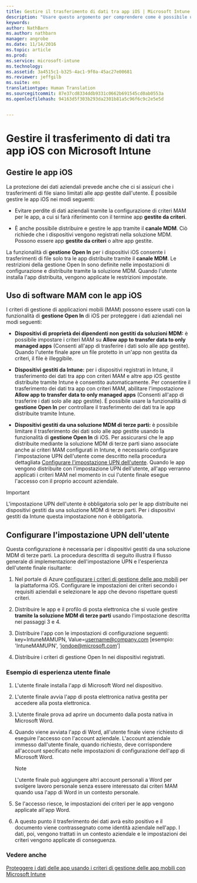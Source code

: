 ```yaml
---
title: Gestire il trasferimento di dati tra app iOS | Microsoft Intune
description: "Usare questo argomento per comprendere come è possibile usare la funzionalità Apri in di iOS e i criteri di gestione delle app mobili per gestire i trasferimenti di dati tra le app."
keywords: 
author: NathBarn
ms.author: nathbarn
manager: angrobe
ms.date: 11/14/2016
ms.topic: article
ms.prod: 
ms.service: microsoft-intune
ms.technology: 
ms.assetid: 3a4515c1-b325-4ac1-9f0a-45ac27e00681
ms.reviewer: jeffgilb
ms.suite: ems
translationtype: Human Translation
ms.sourcegitcommit: 87e37cd8334ddb9331c0662b691545cd0ab0553a
ms.openlocfilehash: 94163d5f303b293da2301b81a5c96f6c9c2e5e5d


---
```


# <a name="manage-data-transfer-between-ios-apps-with-microsoft-intune"></a>Gestire il trasferimento di dati tra app iOS con Microsoft Intune
## <a name="manage-ios-apps"></a>Gestire le app iOS
La protezione dei dati aziendali prevede anche che ci si assicuri che i trasferimenti di file siano limitati alle app gestite dall'utente.  È possibile gestire le app iOS nei modi seguenti:

-   Evitare perdite di dati aziendali tramite la configurazione di criteri MAM per le app, a cui si farà riferimento con il termine app **gestite da criteri**.

-   È anche possibile distribuire e gestire le app tramite il **canale MDM**.  Ciò richiede che i dispositivi vengono registrati nella soluzione MDM. Possono essere app **gestite da criteri** o altre app gestite.

La funzionalità di **gestione Open In** per i dispositivi iOS consente i trasferimenti di file solo tra le app distribuite tramite il **canale MDM**. Le restrizioni della gestione Open In sono definite nelle impostazioni di configurazione e distribuite tramite la soluzione MDM.  Quando l'utente installa l'app distribuita, vengono applicate le restrizioni impostate.
##  <a name="using-mam-with-ios-apps"></a>Uso di software MAM con le app iOS
I criteri di gestione di applicazioni mobili (MAM) possono essere usati con la funzionalità di **gestione Open In** di iOS per proteggere i dati aziendali nei modi seguenti:

-   **Dispositivi di proprietà dei dipendenti non gestiti da soluzioni MDM:** è possibile impostare i criteri MAM su **Allow app to transfer data to only managed apps** (Consenti all'app di trasferire i dati solo alle app gestite). Quando l'utente finale apre un file protetto in un'app non gestita da criteri, il file è illeggibile.

-   **Dispositivi gestiti da Intune:** per i dispositivi registrati in Intune, il trasferimento dei dati tra app con criteri MAM e altre app iOS gestite distribuite tramite Intune è consentito automaticamente. Per consentire il trasferimento dei dati tra app con criteri MAM, abilitare l'impostazione **Allow app to transfer data to only managed apps** (Consenti all'app di trasferire i dati solo alle app gestite). È possibile usare la funzionalità di **gestione Open In** per controllare il trasferimento dei dati tra le app distribuite tramite Intune.   

-   **Dispositivi gestiti da una soluzione MDM di terze parti:** è possibile limitare il trasferimento dei dati solo alle app gestite usando la funzionalità di **gestione Open In** di iOS.
Per assicurarsi che le app distribuite mediante la soluzione MDM di terze parti siano associate anche ai criteri MAM configurati in Intune, è necessario configurare l'impostazione UPN dell'utente come descritto nella procedura dettagliata [Configurare l'impostazione UPN dell'utente](#configure-user-upn-setting).  Quando le app vengono distribuite con l'impostazione UPN dell'utente, all'app verranno applicati i criteri MAM nel momento in cui l'utente finale esegue l'accesso con il proprio account aziendale.

> [!IMPORTANT]
> L'impostazione UPN dell'utente è obbligatoria solo per le app distribuite nei dispositivi gestiti da una soluzione MDM di terze parti.  Per i dispositivi gestiti da Intune questa impostazione non è obbligatoria.

## <a name="configure-user-upn-setting"></a>Configurare l'impostazione UPN dell'utente
Questa configurazione è necessaria per i dispositivi gestiti da una soluzione MDM di terze parti. La procedura descritta di seguito illustra il flusso generale di implementazione dell'impostazione UPN e l'esperienza dell'utente finale risultante:


1.  Nel portale di Azure [configurare i criteri di gestione delle app mobili](create-and-deploy-mobile-app-management-policies-with-microsoft-intune.md) per la piattaforma iOS. Configurare le impostazioni dei criteri secondo i requisiti aziendali e selezionare le app che devono rispettare questi criteri.

2.  Distribuire le app e il profilo di posta elettronica che si vuole gestire **tramite la soluzione MDM di terze parti** usando l'impostazione descritta nei passaggi 3 e 4.

3.  Distribuire l'app con le impostazioni di configurazione seguenti: key=IntuneMAMUPN, Value=<username@company.com> [esempio: 'IntuneMAMUPN', ‘jondoe@microsoft.com’]

4.  Distribuire i criteri di gestione Open In nei dispositivi registrati.

### <a name="example-end-user-experience"></a>Esempio di esperienza utente finale

1.  L'utente finale installa l'app di Microsoft Word nel dispositivo.

2.  L'utente finale avvia l'app di posta elettronica nativa gestita per accedere alla posta elettronica.

3.  L'utente finale prova ad aprire un documento dalla posta nativa in Microsoft Word.

4.  Quando viene avviata l'app di Word, all'utente finale viene richiesto di eseguire l'accesso con l'account aziendale.  L'account aziendale immesso dall'utente finale, quando richiesto, deve corrispondere all'account specificato nelle impostazioni di configurazione dell'app di Microsoft Word.

    > [!NOTE]
    > L'utente finale può aggiungere altri account personali a Word per svolgere lavoro personale senza essere interessato dai criteri MAM quando usa l'app di Word in un contesto personale.

5.  Se l'accesso riesce, le impostazioni dei criteri per le app vengono applicate all'app Word.

6.  A questo punto il trasferimento dei dati avrà esito positivo e il documento viene contrassegnato come identità aziendale nell'app. I dati, poi, vengono trattati in un contesto aziendale e le impostazioni dei criteri vengono applicate di conseguenza.

### <a name="see-also"></a>Vedere anche
[Proteggere i dati delle app usando i criteri di gestione delle app mobili con Microsoft Intune](protect-app-data-using-mobile-app-management-policies-with-microsoft-intune.md)



<!--HONumber=Dec16_HO2-->



